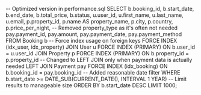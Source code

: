 
-- Optimized version in performance.sql
SELECT 
    b.booking_id,
    b.start_date,
    b.end_date,
    b.total_price,
    b.status,
    u.user_id,
    u.first_name,
    u.last_name,
    u.email,
    p.property_id,
    p.name AS property_name,
    p.city,
    p.country,
    p.price_per_night,
    -- Removed property_type as it's often not needed
    pay.payment_id,
    pay.amount,
    pay.payment_date,
    pay.payment_method
FROM 
    Booking b
-- Force index usage on foreign keys
FORCE INDEX (idx_user, idx_property)
JOIN 
    User u FORCE INDEX (PRIMARY) ON b.user_id = u.user_id
JOIN 
    Property p FORCE INDEX (PRIMARY) ON b.property_id = p.property_id
-- Changed to LEFT JOIN only when payment data is actually needed
LEFT JOIN 
    Payment pay FORCE INDEX (idx_booking) ON b.booking_id = pay.booking_id
-- Added reasonable date filter
WHERE 
    b.start_date >= DATE_SUB(CURRENT_DATE(), INTERVAL 1 YEAR)
-- Limit results to manageable size
ORDER BY 
    b.start_date DESC
LIMIT 1000;
